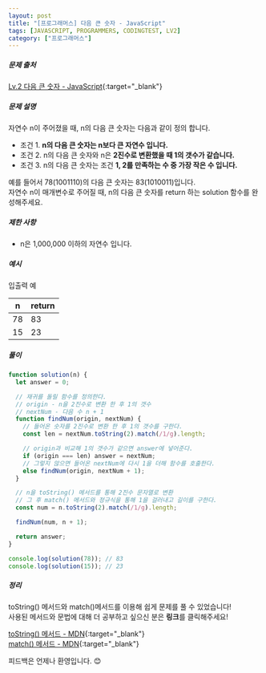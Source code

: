 ```yaml
---
layout: post
title: "[프로그래머스] 다음 큰 숫자 - JavaScript"
tags: [JAVASCRIPT, PROGRAMMERS, CODINGTEST, LV2]
category: ["프로그래머스"]
---
```


##### 문제 출처

[Lv.2 다음 큰 숫자 - JavaScript](https://school.programmers.co.kr/learn/courses/30/lessons/12911?language=javascript){:target="\_blank"}

##### 문제 설명

자연수 n이 주어졌을 때, n의 다음 큰 숫자는 다음과 같이 정의 합니다.

- 조건 1. **n의 다음 큰 숫자는 n보다 큰 자연수 입니다.**
- 조건 2. n의 다음 큰 숫자와 n은 **2진수로 변환했을 때 1의 갯수가 같습니다.**
- 조건 3. n의 다음 큰 숫자는 조건 **1, 2를 만족하는 수 중 가장 작은 수 입니다.**

예를 들어서 78(1001110)의 다음 큰 숫자는 83(1010011)입니다.<br/>
자연수 n이 매개변수로 주어질 때, n의 다음 큰 숫자를 return 하는 solution 함수를 완성해주세요.

##### 제한 사항

- n은 1,000,000 이하의 자연수 입니다.

##### 예시

입출력 예

| n   | return |
| --- | ------ |
| 78  | 83     |
| 15  | 23     |

##### 풀이

```javascript
function solution(n) {
  let answer = 0;

  // 재귀를 돌릴 함수를 정의한다.
  // origin - n을 2진수로 변환 한 후 1의 갯수
  // nextNum - 다음 수 n + 1
  function findNum(origin, nextNum) {
    // 들어온 숫자를 2진수로 변환 한 후 1의 갯수를 구한다.
    const len = nextNum.toString(2).match(/1/g).length;

    // origin과 비교해 1의 갯수가 같으면 answer에 넣어준다.
    if (origin === len) answer = nextNum;
    // 그렇지 않으면 들어온 nextNum에 다시 1을 더해 함수를 호출한다.
    else findNum(origin, nextNum + 1);
  }

  // n을 toString() 메서드를 통해 2진수 문자열로 변환
  // 그 후 match() 메서드와 정규식을 통해 1을 걸러내고 길이를 구한다.
  const num = n.toString(2).match(/1/g).length;

  findNum(num, n + 1);

  return answer;
}

console.log(solution(78)); // 83
console.log(solution(15)); // 23
```

##### 정리

toString() 메서드와 match()메서드를 이용해 쉽게 문제를 풀 수 있었습니다!<br/>
사용된 메서드와 문법에 대해 더 공부하고 싶으신 분은 **링크**를 클릭해주세요!

[toString() 메서드 - MDN](https://developer.mozilla.org/ko/docs/Web/JavaScript/Reference/Global_Objects/Number/toString){:target="\_blank"}<br />
[match() 메서드 - MDN](https://developer.mozilla.org/ko/docs/Web/JavaScript/Reference/Global_Objects/String/match){:target="\_blank"}<br />

피드백은 언제나 환영입니다. 😊
